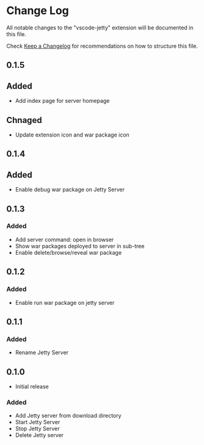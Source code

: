 # Change Log
All notable changes to the "vscode-jetty" extension will be documented in this file.

Check [Keep a Changelog](http://keepachangelog.com/) for recommendations on how to structure this file.

## 0.1.5
## Added
* Add index page for server homepage
## Chnaged
* Update extension icon and war package icon

## 0.1.4
## Added
* Enable debug war package on Jetty Server

## 0.1.3
### Added
* Add server command: open in browser
* Show war packages deployed to server in sub-tree
* Enable delete/browse/reveal war package

## 0.1.2
### Added
* Enable run war package on jetty server

## 0.1.1
### Added
* Rename Jetty Server

## 0.1.0
- Initial release
### Added
* Add Jetty server from download directory
* Start Jetty Server
* Stop Jetty Server
* Delete Jetty server